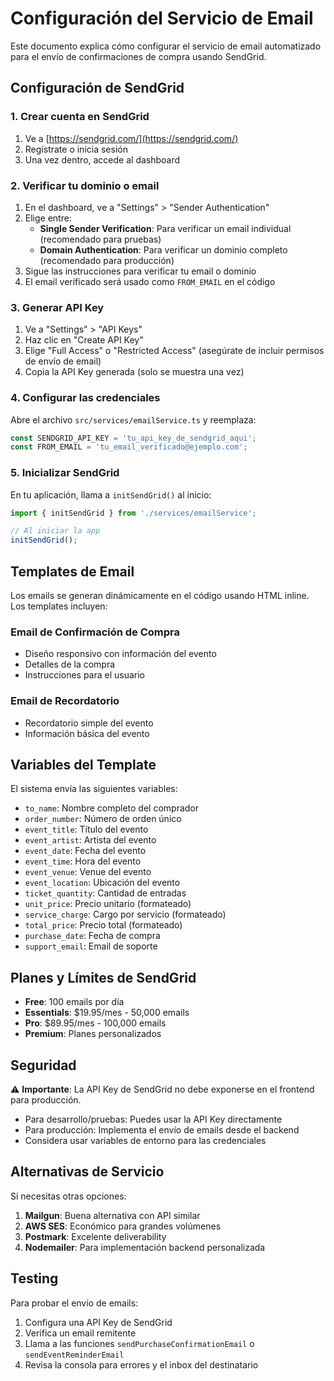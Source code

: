 # Configuración del Servicio de Email

Este documento explica cómo configurar el servicio de email automatizado para el envío de confirmaciones de compra usando SendGrid.

## Configuración de SendGrid

### 1. Crear cuenta en SendGrid
1. Ve a [https://sendgrid.com/](https://sendgrid.com/)
2. Regístrate o inicia sesión
3. Una vez dentro, accede al dashboard

### 2. Verificar tu dominio o email
1. En el dashboard, ve a "Settings" > "Sender Authentication"
2. Elige entre:
   - **Single Sender Verification**: Para verificar un email individual (recomendado para pruebas)
   - **Domain Authentication**: Para verificar un dominio completo (recomendado para producción)
3. Sigue las instrucciones para verificar tu email o dominio
4. El email verificado será usado como `FROM_EMAIL` en el código

### 3. Generar API Key
1. Ve a "Settings" > "API Keys"
2. Haz clic en "Create API Key"
3. Elige "Full Access" o "Restricted Access" (asegúrate de incluir permisos de envío de email)
4. Copia la API Key generada (solo se muestra una vez)

### 4. Configurar las credenciales
Abre el archivo `src/services/emailService.ts` y reemplaza:

```typescript
const SENDGRID_API_KEY = 'tu_api_key_de_sendgrid_aqui';
const FROM_EMAIL = 'tu_email_verificado@ejemplo.com';
```

### 5. Inicializar SendGrid
En tu aplicación, llama a `initSendGrid()` al inicio:

```typescript
import { initSendGrid } from './services/emailService';

// Al iniciar la app
initSendGrid();
```

## Templates de Email

Los emails se generan dinámicamente en el código usando HTML inline. Los templates incluyen:

### Email de Confirmación de Compra
- Diseño responsivo con información del evento
- Detalles de la compra
- Instrucciones para el usuario

### Email de Recordatorio
- Recordatorio simple del evento
- Información básica del evento

## Variables del Template

El sistema envía las siguientes variables:

- `to_name`: Nombre completo del comprador
- `order_number`: Número de orden único
- `event_title`: Título del evento
- `event_artist`: Artista del evento
- `event_date`: Fecha del evento
- `event_time`: Hora del evento
- `event_venue`: Venue del evento
- `event_location`: Ubicación del evento
- `ticket_quantity`: Cantidad de entradas
- `unit_price`: Precio unitario (formateado)
- `service_charge`: Cargo por servicio (formateado)
- `total_price`: Precio total (formateado)
- `purchase_date`: Fecha de compra
- `support_email`: Email de soporte

## Planes y Límites de SendGrid

- **Free**: 100 emails por día
- **Essentials**: $19.95/mes - 50,000 emails
- **Pro**: $89.95/mes - 100,000 emails
- **Premium**: Planes personalizados

## Seguridad

⚠️ **Importante**: La API Key de SendGrid no debe exponerse en el frontend para producción.

- Para desarrollo/pruebas: Puedes usar la API Key directamente
- Para producción: Implementa el envío de emails desde el backend
- Considera usar variables de entorno para las credenciales

## Alternativas de Servicio

Si necesitas otras opciones:

1. **Mailgun**: Buena alternativa con API similar
2. **AWS SES**: Económico para grandes volúmenes
3. **Postmark**: Excelente deliverability
4. **Nodemailer**: Para implementación backend personalizada

## Testing

Para probar el envío de emails:

1. Configura una API Key de SendGrid
2. Verifica un email remitente
3. Llama a las funciones `sendPurchaseConfirmationEmail` o `sendEventReminderEmail`
4. Revisa la consola para errores y el inbox del destinatario
